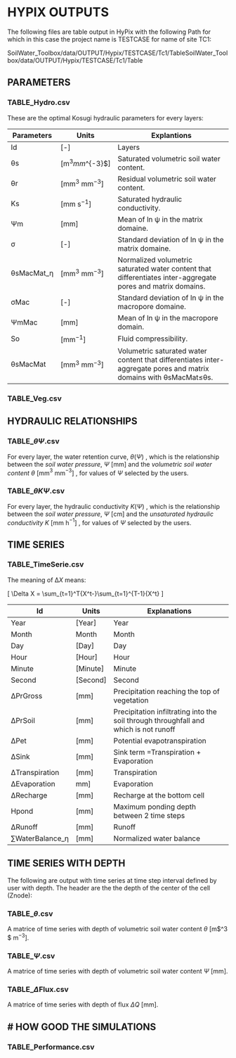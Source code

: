 <script type="text/x-mathjax-config">
    MathJax.Hub.Config({
		     TeX: {
      equationNumbers: {
        autoNumber: "AMS"
      }
    },
      tex2jax: {
        skipTags: ['script', 'noscript', 'style', 'textarea', 'pre'],
        inlineMath: [['$','$']]
      }
    });
  </script>

<script id="MathJax-script" async src="https://cdn.mathjax.org/mathjax/latest/MathJax.js?config=TeX-MML-AM_CHTML"></script>

# HYPIX OUTPUTS

The following files are table output in HyPix with the following Path for which in this case the project name is TESTCASE for name of site TC1:

SoilWater_Toolbox/data/OUTPUT/Hypix/TESTCASE/Tc1/TableSoilWater_Toolbox/data/OUTPUT/Hypix/TESTCASE/Tc1/Table

## PARAMETERS

### TABLE_Hydro.csv

These are the optimal Kosugi hydraulic parameters for every layers:

| Parameters    | Units                       | Explantions                                                                                                               |
| ------------- | --------------------------- | ------------------------------------------------------------------------------------------------------------------------- |
| Id            | [-]                         | Layers                                                                                                                    |
| θs           | [m$^3 mm$\^{-3}$] | Saturated volumetric soil water content.                                                                                  |
| θr           | [mm$^3$ mm$^{-3}$]      | Residual volumetric soil water content.                                                                                   |
| Ks            | [mm s$^{-1}$]             | Saturated hydraulic conductivity.                                                                                         |
| Ψm           | [mm]                        | Mean of ln ψ in the matrix domaine.                                                                                      |
| σ            | [-]                         | Standard deviation of ln ψ in the matrix domaine.                                                                        |
| θsMacMat\_ƞ | [mm$^3$ mm$^{-3}$]      | Normalized volumetric saturated water content that differentiates inter-aggregate pores and matrix domains.               |
| σMac         | [-]                         | Standard deviation of ln ψ in the macropore domaine.                                                                     |
| ΨmMac        | [mm]                        | Mean of ln ψ in the macropore domain.                                                                                    |
| So            | \[mm$^{-1}$\]             | Fluid compressibility.                                                                                                    |
| θsMacMat     | [mm$^3$ mm$^{-3}$]      | Volumetric saturated water content that differentiates inter-aggregate pores and matrix domains with θsMacMat$\le$θs. |

### TABLE_Veg.csv

## HYDRAULIC RELATIONSHIPS

### TABLE\_$\theta \Psi$.csv

For every layer, the water retention curve,  $\theta(\Psi)$ , which is the relationship between the *soil water pressure*, $\Psi$ [mm] and the *volumetric soil water content* *θ* [mm$^3$ mm$^{-3}$] , for  values of $\Psi$ selected by the users.

### TABLE\_$\theta K \Psi$.csv

For every layer, the hydraulic conductivity  $K(\Psi)$ , which is the relationship between the *soil water pressure*, $\Psi$ [cm] and the *unsaturated hydraulic conductivity* *K* [mm h$^{-1}$] , for  values of $\Psi$ selected by the users.

## TIME SERIES

### TABLE_TimeSerie.csv

The meaning of Δ*X* means:

\[ \Delta X = \sum_{t=1}^T{X^t-}\sum_{t=1}^{T-1}{X^t} \]

| Id                 | Units    | Explanations                                                                         |
| ------------------ | -------- | ------------------------------------------------------------------------------------ |
| Year               | [Year]   | Year                                                                                 |
| Month              | Month    | Month                                                                                |
| Day                | [Day]    | Day                                                                                  |
| Hour               | [Hour]   | Hour                                                                                 |
| Minute             | [Minute] | Minute                                                                               |
| Second             | [Second] | Second                                                                               |
| ΔPrGross          | [mm]     | Precipitation reaching the top of vegetation                                         |
| ΔPrSoil           | [mm\]    | Precipitation infiltrating into the soil through throughfall and which is not runoff |
| ΔPet              | \[mm\]   | Potential evapotranspiration                                                         |
| ΔSink             | \[mm\]   | Sink term =Transpiration + Evaporation                                               |
| ΔTranspiration    | [mm\]    | Transpiration                                                                        |
| ΔEvaporation      | mm\]     | Evaporation                                                                          |
| ΔRecharge         | \[mm\]   | Recharge at the bottom cell                                                          |
| Hpond              | [mm\]    | Maximum ponding depth between 2 time steps                                           |
| ΔRunoff           | \[mm\]   | Runoff                                                                               |
| ∑WaterBalance\_η | [mm\]    | Normalized water balance                                                             |

## TIME SERIES WITH DEPTH

The following are output with time series at time step interval defined by user with depth. The header are the the depth of the center of the cell (Znode):

### TABLE\_$\theta$.csv

A matrice of time series with depth of volumetric soil water content $\theta$ [m$^3 $ m$^{-3}$].

### TABLE\_$\Psi$.csv

A matrice of time series with depth of volumetric soil water content $\Psi$ [mm].

### TABLE\_$\Delta$Flux.csv

A matrice of time series with depth of flux $\Delta Q$ [mm].

## # HOW GOOD THE SIMULATIONS

### TABLE_Performance.csv
